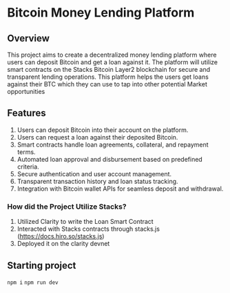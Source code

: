 # Bitcoin Money Lending Platform

## Overview
This project aims to create a decentralized money lending platform where users can deposit Bitcoin and get a loan against it. The platform will utilize smart contracts on the Stacks Bitcoin Layer2 blockchain for secure and transparent lending operations. This platform helps the users get loans against their BTC which they can use to tap into other potential Market opportunities

## Features
1. Users can deposit Bitcoin into their account on the platform.
2. Users can request a loan against their deposited Bitcoin.
3. Smart contracts handle loan agreements, collateral, and repayment terms.
4. Automated loan approval and disbursement based on predefined criteria.
5. Secure authentication and user account management.
6. Transparent transaction history and loan status tracking.
7. Integration with Bitcoin wallet APIs for seamless deposit and withdrawal.

### How did the Project Utilize Stacks?
1.  Utilized  Clarity to write the Loan Smart Contract
2.  Interacted with Stacks contracts through stacks.js (https://docs.hiro.so/stacks.js)
3.  Deployed it on the clarity devnet


## Starting project         
```npm i```
```npm run dev```
